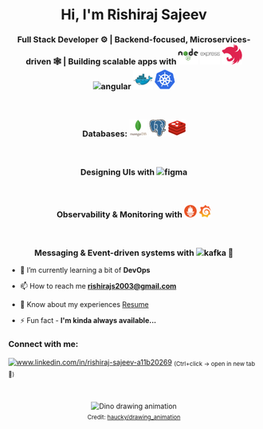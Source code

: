 <h1 align="center">Hi, I'm Rishiraj Sajeev</h1>
<h3 align="center">
  Full Stack Developer ⚙️ | Backend-focused, Microservices-driven 🕸️ | 
  Building scalable apps with 
  <img src="https://raw.githubusercontent.com/devicons/devicon/master/icons/nodejs/nodejs-original-wordmark.svg" alt="nodejs" width="40" height="40"/> 
  <img src="https://raw.githubusercontent.com/devicons/devicon/master/icons/express/express-original-wordmark.svg" alt="express" width="40" height="40"/> 
  <img src="https://raw.githubusercontent.com/devicons/devicon/master/icons/nestjs/nestjs-original.svg" alt="nestjs" width="40" height="40"/> 
  <img src="https://angular.io/assets/images/logos/angular/angular.svg" alt="angular" width="40" height="40"/> 
  <img src="https://raw.githubusercontent.com/devicons/devicon/master/icons/docker/docker-original.svg" alt="docker" width="40" height="40"/> 
  <img src="https://raw.githubusercontent.com/devicons/devicon/master/icons/kubernetes/kubernetes-original.svg" alt="kubernetes" width="40" height="40"/>
  
  <br><br>
  Databases: 
  <img src="https://raw.githubusercontent.com/devicons/devicon/master/icons/mongodb/mongodb-original-wordmark.svg" alt="mongodb" width="35" height="35"/> 
  <img src="https://raw.githubusercontent.com/devicons/devicon/master/icons/postgresql/postgresql-original.svg" alt="postgresql" width="35" height="35"/> 
  <img src="https://raw.githubusercontent.com/devicons/devicon/master/icons/redis/redis-original.svg" alt="redis" width="35" height="35"/> 
  
  <br><br>
  Designing UIs with 
  <img src="https://www.vectorlogo.zone/logos/figma/figma-icon.svg" alt="figma" width="25" height="25"/> 
  
  <br><br>
  Observability & Monitoring with 
  <img src="https://raw.githubusercontent.com/devicons/devicon/master/icons/prometheus/prometheus-original.svg" alt="prometheus" width="25" height="25"/> 
  <img src="https://raw.githubusercontent.com/devicons/devicon/master/icons/grafana/grafana-original.svg" alt="grafana" width="25" height="25"/> 
  
  <br><br>
  Messaging & Event-driven systems with 
  <img src="https://www.vectorlogo.zone/logos/apache_kafka/apache_kafka-icon.svg" alt="kafka" width="30" height="30"/> 
  🚀
</h3>

- 🌱 I’m currently learning a bit of **DevOps**

- 📫 How to reach me **rishirajs2003@gmail.com**

- 📄 Know about my experiences [Resume](https://drive.google.com/file/d/1ZjQ7u7ZXI10wO6AfUQ206jF167XVt7O_/view)

- ⚡ Fun fact - **I'm kinda always available...**

<h3 align="left">Connect with me:</h3>
<a href="https://www.linkedin.com/in/rishiraj-sajeev-a11b20269" target="_blank"><img align="center" src="https://raw.githubusercontent.com/rahuldkjain/github-profile-readme-generator/master/src/images/icons/Social/linked-in-alt.svg" alt="www.linkedin.com/in/rishiraj-sajeev-a11b20269" height="30" width="40" /></a>
<sub>(Ctrl+click -> open in new tab 🔗)</sub>
<br><br><br>

<p align="center">
  <img src="https://raw.githubusercontent.com/haucky/img/master/drawing_animation/art_dino2.gif" alt="Dino drawing animation" width="800" padding="20"/>
  <br>
  <sub>Credit: <a href="https://github.com/haucky/drawing_animation">haucky/drawing_animation</a></sub>
</p>
